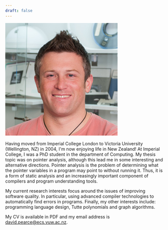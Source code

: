 ```yaml
---
draft: false
---
```

![](/images/DavidPearce2.jpg#floatright)

Having moved from Imperial College London to Victoria University
 (Wellington, NZ) in 2004, I'm now enjoying life in New Zealand! At
 Imperial College, I was a PhD student in the department of
 Computing. My thesis topic was on pointer analysis, although this
 lead me in some interesting and alternative directions. Pointer
 analysis is the problem of determining what the pointer variables in
 a program may point to without running it. Thus, it is a form of
 static analysis and an increasingly important component of compilers
 and program understanding tools.

My current research interests focus around the issues of improving
software quality. In particular, using advanced compiler technologies
to automatically find errors in programs. Finally, my other interests
include: programming language design, Tutte polynomials and graph
algorithms.

My CV is available in PDF and my email address is david.pearce@ecs.vuw.ac.nz.
